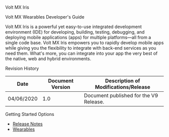                     

Volt MX  Iris

Volt MX  Wearables Developer's Guide

Volt MX  Iris is a powerful yet easy-to-use integrated development environment (IDE) for developing, building, testing, debugging, and deploying mobile applications (apps) for multiple platforms—all from a single code base. Volt MX Iris empowers you to rapidly develop mobile apps while giving you the flexibility to integrate with back-end services as you need them. What's more, you can integrate into your app the very best of the native, web and hybrid environments.

Revision History

  
| **Date** | **Document Version** | **Description of Modifications/Release** |
| --- | --- | --- |
| 04/06/2020 | 1.0 | Document published for the V9 Release. |

Getting Started Options

*   [Release Notes](../../../VMX_Release_Notes.md)
*   [Wearables](wearable.md)
